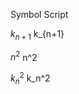 Symbol	            Script

$k_{n+1}$	          k_{n+1}

$n^2$	              n^2

$k_n^2$	            k_n^2
